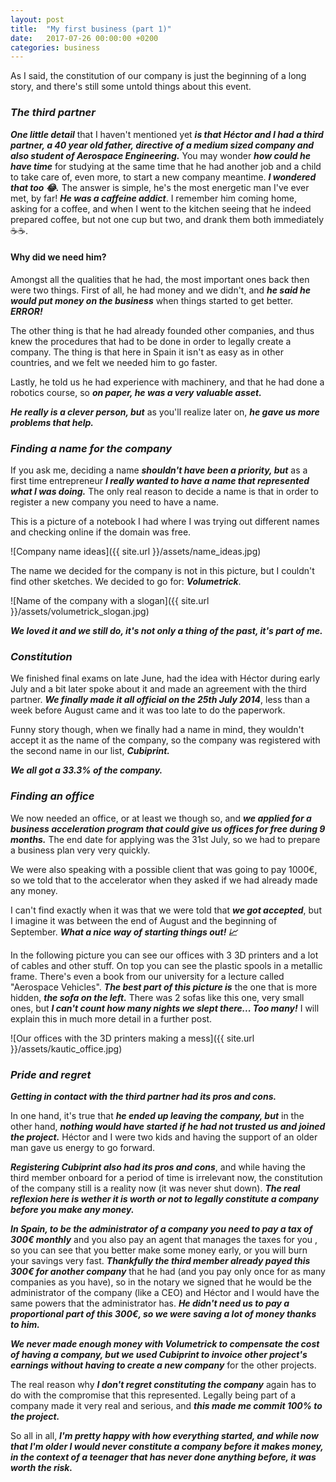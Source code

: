 ```yaml
---
layout: post
title:  "My first business (part 1)"
date:   2017-07-26 00:00:00 +0200
categories: business
---
```

As I said, the constitution of our company is just the beginning of a long story, and there's still some untold things about this event.

### ***The third partner*** ###

***One little detail*** that I haven't mentioned yet ***is that Héctor and I had a third partner, a 40 year old father, directive of a medium sized company and also student of Aerospace Engineering.*** You may wonder ***how could he have time*** for studying at the same time that he had another job and a child to take care of, even more, to start a new company meantime. ***I wondered that too :joy:.*** The answer is simple, he's the most energetic man I've ever met, by far! ***He was a caffeine addict***. I remember him coming home, asking for a coffee, and when I went to the kitchen seeing that he indeed prepared coffee, but not one cup but two, and drank them both immediately :coffee::coffee:.

#### Why did we need him? ####

Amongst all the qualities that he had, the most important ones back then were two things. First of all, he had money and we didn't, and ***he said he would put money on the business*** when things started to get better. ***ERROR!***

The other thing is that he had already founded other companies, and thus knew the procedures that had to be done in order to legally create a company. The thing is that here in Spain it isn't as easy as in other countries, and we felt we needed him to go faster.

Lastly, he told us he had experience with machinery, and that he had done a robotics course, so ***on paper, he was a very valuable asset.***

***He really is a clever person, but*** as you'll realize later on, ***he gave us more problems that help.***

### ***Finding a name for the company*** ###

If you ask me, deciding a name ***shouldn't have been a priority, but*** as a first time entrepreneur ***I really wanted to have a name that represented what I was doing.*** The only real reason to decide a name is that in order to register a new company you need to have a name.

This is a picture of a notebook I had where I was trying out different names and checking online if the domain was free.

![Company name ideas]({{ site.url }}/assets/name_ideas.jpg)

The name we decided for the company is not in this picture, but I couldn't find other sketches. We decided to go for: ***Volumetrick***.

![Name of the company with a slogan]({{ site.url }}/assets/volumetrick_slogan.jpg)

***We loved it and we still do, it's not only a thing of the past, it's part of me.***



### ***Constitution*** ###

We finished final exams on late June, had the idea with Héctor during early July and a bit later spoke about it and made an agreement with the third partner. ***We finally made it all official on the 25th July 2014***, less than a week before August came and it was too late to do the paperwork.

Funny story though, when we finally had a name in mind, they wouldn't accept it as the name of the company, so the company was registered with the second name in our list, ***Cubiprint.***

***We all got a 33.3% of the company.***

### ***Finding an office*** ###

We now needed an office, or at least we though so, and ***we applied for a business acceleration program that could give us offices for free during 9 months.*** The end date for applying was the 31st July, so we had to prepare a business plan very very quickly.

We were also speaking with a possible client that was going to pay 1000€, so we told that to the accelerator when they asked if we had already made any money.

I can't find exactly when it was that we were told that ***we got accepted***, but I imagine it was between the end of August and the beginning of September. ***What a nice way of starting things out! :chart_with_upwards_trend:***

In the following picture you can see our offices with 3 3D printers and a lot of cables and other stuff. On top you can see the plastic spools in a metallic frame. There's even a book from our university for a lecture called "Aerospace Vehicles". ***The best part of this picture is*** the one that is more hidden, ***the sofa on the left.*** There was 2 sofas like this one, very small ones, but ***I can't count how many nights we slept there... Too many!*** I will explain this in much more detail in a further post.

![Our offices with the 3D printers making a mess]({{ site.url }}/assets/kautic_office.jpg)

### ***Pride and regret*** ###

***Getting in contact with the third partner had its pros and cons.***

 In one hand, it's true that ***he ended up leaving the company, but*** in the other hand, ***nothing would have started if he had not trusted us and joined the project.*** Héctor and I were two kids and having the support of an older man gave us energy to go forward.

***Registering Cubiprint also had its pros and cons***, and while having the third member onboard for a period of time is irrelevant now, the constitution of the company still is a reality now (it was never shut down). ***The real reflexion here is wether it is worth or not to legally constitute a company before you make any money.***

***In Spain, to be the administrator of a company you need to pay a tax of 300€ monthly*** and you also pay an agent that manages the taxes for you , so you can see that you better make some money early, or you will burn your savings very fast. ***Thankfully the third member already payed this 300€ for another company*** that he had (and you pay only once for as many companies as you have), so in the notary we signed that he would be the administrator of the company (like a CEO) and Héctor and I would have the same powers that the administrator has. ***He didn't need us to pay a proportional part of this 300€, so we were saving a lot of money thanks to him.***

***We never made enough money with Volumetrick to compensate the cost of having a company, but we used Cubiprint to invoice other project's earnings without having to create a new company*** for the other projects.

The real reason why ***I don't regret constituting the company*** again has to do with the compromise that this represented. Legally being part of a company made it very real and serious, and ***this made me commit 100% to the project.***

So all in all, ***I'm pretty happy with how everything started, and while now that I'm older I would never constitute a company before it makes money, in the context of a teenager that has never done anything before, it was worth the risk.***
